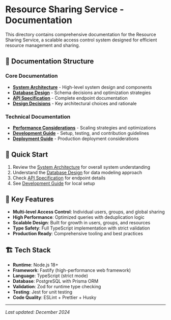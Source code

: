 # Resource Sharing Service - Documentation

This directory contains comprehensive documentation for the Resource Sharing Service, a scalable access control system designed for efficient resource management and sharing.

## 📖 Documentation Structure

### Core Documentation
- **[System Architecture](./architecture.md)** - High-level system design and components
- **[Database Design](./database-design.md)** - Schema decisions and optimization strategies  
- **[API Specification](./api-specification.md)** - Complete endpoint documentation
- **[Design Decisions](./design-decisions.md)** - Key architectural choices and rationale

### Technical Documentation  
- **[Performance Considerations](./performance.md)** - Scaling strategies and optimizations
- **[Development Guide](./development.md)** - Setup, testing, and contribution guidelines
- **[Deployment Guide](./deployment.md)** - Production deployment considerations

## 🎯 Quick Start

1. Review the [System Architecture](./architecture.md) for overall system understanding
2. Understand the [Database Design](./database-design.md) for data modeling approach
3. Check [API Specification](./api-specification.md) for endpoint details
4. See [Development Guide](./development.md) for local setup

## 🔧 Key Features

- **Multi-level Access Control**: Individual users, groups, and global sharing
- **High Performance**: Optimized queries with deduplication logic
- **Scalable Design**: Built for growth in users, groups, and resources
- **Type Safety**: Full TypeScript implementation with strict validation
- **Production Ready**: Comprehensive tooling and best practices

## 🏗️ Tech Stack

- **Runtime**: Node.js 18+
- **Framework**: Fastify (high-performance web framework)
- **Language**: TypeScript (strict mode)
- **Database**: PostgreSQL with Prisma ORM
- **Validation**: Zod for runtime type checking
- **Testing**: Jest for unit testing
- **Code Quality**: ESLint + Prettier + Husky

---

*Last updated: December 2024* 